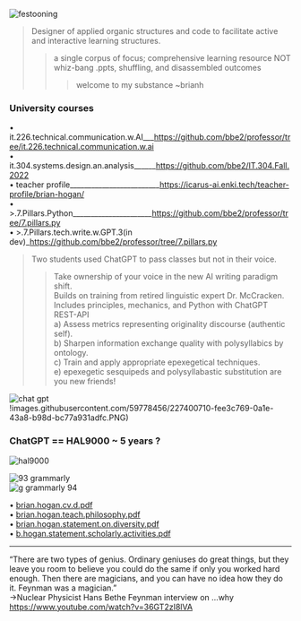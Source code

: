![festooning](https://user-images.githubusercontent.com/59778456/235022589-fbb23ebb-d35f-4533-b767-491e1414c652.PNG)  

> Designer of applied organic structures and code to facilitate active and interactive learning structures.  
>> a single corpus of focus; comprehensive learning resource NOT whiz-bang .ppts, shuffling, and disassembled outcomes  
>>> welcome to my substance ~brianh  

### **University courses**  
• it.226.technical.communication.w.AI___https://github.com/bbe2/professor/tree/it.226.technical.communication.w.ai  
• it.304.systems.design.an.analysis______https://github.com/bbe2/IT.304.Fall.2022  
• teacher profile_________________________https://icarus-ai.enki.tech/teacher-profile/brian-hogan/  
• >.7.Pillars.Python______________________https://github.com/bbe2/professor/tree/7.pillars.py  
• >.7.Pillars.tech.write.w.GPT.3(in dev)_https://github.com/bbe2/professor/tree/7.pillars.py  
> Two students used ChatGPT to pass classes but not in their voice.  
>> Take ownership of your voice in the new AI writing paradigm shift.  
>> Builds on training from retired linguistic expert Dr. McCracken.  
>> Includes principles, mechanics, and Python with ChatGPT REST-API  
a) Assess metrics representing originality discourse (authentic self).  
b) Sharpen information exchange quality with polysyllabics by ontology.  
c) Train and apply appropriate epexegetical techniques.   
e) epexegetic sesquipeds and polysyllabastic substitution are you new friends!  


![chat gpt](https://user-images.githubusercontent.com/59778456/235020914-e6ef0861-d897-46f6-8451-44e32a0964e3.jpeg)  
!images.githubusercontent.com/59778456/227400710-fee3c769-0a1e-43a8-b98d-bc77a931adfc.PNG)

### ChatGPT == HAL9000 ~ 5 years ?   
![hal9000](https://user-images.githubusercontent.com/59778456/218209079-232d8f04-bb9a-4843-a6a1-d8cdf25a19fd.png)

![93 grammarly](https://user-images.githubusercontent.com/59778456/225014381-d60a46db-2e43-4f31-a58e-6e238bf13e81.PNG)  
![g grammarly 94](https://user-images.githubusercontent.com/59778456/235565287-e355ca42-bb45-4417-a30f-dcee45f84bc5.jpg)  


• [brian.hogan.cv.d.pdf](https://github.com/bbe2/professor/files/11175216/brian.hogan.cv.d.pdf)  
• [brian.hogan.teach.philosophy.pdf](https://github.com/bbe2/professor/files/11175217/brian.hogan.teach.philosophy.pdf)  
• [brian.hogan.statement.on.diversity.pdf](https://github.com/bbe2/professor/files/11175219/brian.hogan.statement.on.diversity.pdf)  
• [b.hogan.statement.scholarly.activities.pdf](https://github.com/bbe2/professor/files/11175222/b.hogan.statement.scholarly.activities.pdf)  

---------------------

“There are two types of genius. Ordinary geniuses do great things, but they leave you room to believe you could do the same if only you worked hard enough.  Then there are magicians, and you can have no idea how they do it. Feynman was a magician.”  
->Nuclear Physicist Hans Bethe  Feynman interview on …why  https://www.youtube.com/watch?v=36GT2zI8lVA   


